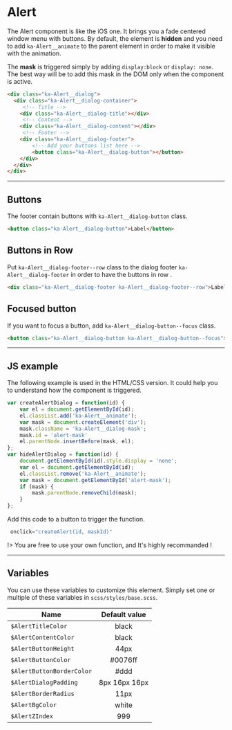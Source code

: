 # Alert

The Alert  component is like the iOS one. It brings you a fade centered window menu with buttons. By default, the element is **hidden** and you need to add `ka-Alert__animate` to the parent element in order to make it visible with the animation.

The **mask** is triggered simply by adding `display:block` or `display: none`. The best way will be to add this mask in the DOM only when the component is active.

```html
<div class="ka-Alert__dialog">
  <div class="ka-Alert__dialog-container">
     <!-- Title -->
    <div class="ka-Alert__dialog-title"></div>
     <!-- Content -->
    <div class="ka-Alert__dialog-content"></div>
     <!-- Footer -->
    <div class="ka-Alert__dialog-footer">
        <!-- Add your buttons list here -->
        <button class="ka-Alert__dialog-button"></button>
    </div>
  </div>
</div>
```
***

## Buttons
The footer contain buttons with `ka-Alert__dialog-button` class.
```html
<button class="ka-Alert__dialog-button">Label</button>
```

##  Buttons in Row
Put `ka-Alert__dialog-footer--row` class to the dialog footer `ka-Alert__dialog-footer` in order to have the buttons in row .
```html
<div class="ka-Alert__dialog-footer ka-Alert__dialog-footer--row">Label</div>
```

##  Focused button
If you want to focus a button, add `ka-Alert__dialog-button--focus` class.
```html
<button class="ka-Alert__dialog-button ka-Alert__dialog-button--focus">Label</button>
```

***
## JS example
The following example is used in the HTML/CSS version. It could help you to understand how the component is triggered.

```js
var createAlertDialog = function(id) {
    var el = document.getElementById(id);
    el.classList.add('ka-Alert__animate');
    var mask = document.createElement('div');
    mask.className = 'ka-Alert__dialog-mask';
    mask.id = 'alert-mask'
    el.parentNode.insertBefore(mask, el);
};
var hideAlertDialog = function(id) {
    document.getElementById(id).style.display = 'none';
    var el = document.getElementById(id);
    el.classList.remove('ka-Alert__animate');
    var mask = document.getElementById('alert-mask');
    if (mask) {
        mask.parentNode.removeChild(mask);
    }
};
```

Add this code to a button to trigger the function.
```js
 onclick="createAlert(id, maskId)"
```
!> You are free to use your own function, and It's highly recommanded !

***
Variables
------
You can use these variables to customize this element. Simply set one or multiple of these variables in `scss/styles/base.scss`.

| Name  | Default value |
| ------- |:-----------:|
|`$AlertTitleColor` | black |
|`$AlertContentColor` | black |
|`$AlertButtonHeight` | 44px |
|`$AlertButtonColor` | #0076ff |
|`$AlertButtonBorderColor` | #ddd |
|`$AlertDialogPadding` | 8px 16px 16px |
|`$AlertBorderRadius` | 11px |
|`$AlertBgColor` | white |
|`$AlertZIndex` | 999 |